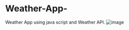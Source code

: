 # Weather-App-
Weather App using java script and Weather API.
![image](https://github.com/user-attachments/assets/bc159285-5eb5-47bc-9a94-a3ff80f76b8e)

